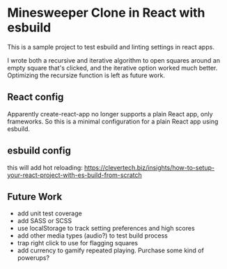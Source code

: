 # Minesweeper Clone in React with esbuild

This is a sample project to test esbuild and linting settings in react apps.

I wrote both a recursive and iterative algorithm to open squares around an empty square that's clicked, and the iterative option worked much better. Optimizing the recursize function is left as future work.

## React config

Apparently create-react-app no longer supports a plain React app, only frameworks. So this is a minimal configuration for a plain React app using esbuild.

## esbuild config

this will add hot reloading:
https://clevertech.biz/insights/how-to-setup-your-react-project-with-es-build-from-scratch

## Future Work

* add unit test coverage
* add SASS or SCSS
* use localStorage to track setting preferences and high scores
* add other media types (audio?) to test build process
* trap right click to use for flagging squares
* add currency to gamify repeated playing. Purchase some kind of powerups?